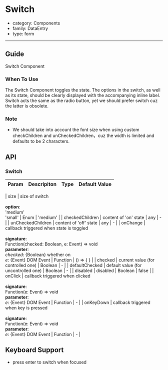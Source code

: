 # Switch

-   category: Components
-   family: DataEntry
-   type: form

---

## Guide

Switch Component

### When To Use

The Switch Component toggles the state. The options in the switch, as well as its state, should be clearly displayed with the accompanying inline label. Switch acts the same as the radio button, yet we should prefer switch cuz the latter is obsolete.

### Note

-   We should take into account the font size when using custom checkChildren and unCheckedChildren，cuz the width is limited and defaults to be 2 characters.

## API

### Switch

| Param | Descripiton  | Type  | Default Value |
| ----------------- | ---------------------------------------------------------------------------------------------------------------------------------------------- | -------- | --------- |

| size              | size of switch<br><br>**option**:<br>'medium'<br>'small'                                                                              | Enum     | 'medium'  |
| checkedChildren   | content of 'on' state                                                                                                                                         | any      | -         |
| unCheckedChildren | content of 'off' state                                                                                                                                         | any      | -         |
| onChange          | callback triggered when state is toggled<br><br>**signature**:<br>Function(checked: Boolean, e: Event) => void<br>**parameter**:<br>_checked_: {Boolean} whether on<br>_e_: {Event} DOM Event | Function | () => { } |
| checked           | current value (for controlled one)                                                                                                                                 | Boolean  | -         |
| defaultChecked    | default value (for uncontrolled one)                                                                                                                                | Boolean  | -         |
| disabled          | disabled                                                                                                                                        | Boolean  | false     |
| onClick           | callback triggered when clicked<br><br>**signature**:<br>Function(e: Event) => void<br>**parameter**:<br>_e_: {Event} DOM Event                                                         | Function | -         |
| onKeyDown         | callback triggered when key is pressed<br><br>**signature**:<br>Function(e: Event) => void<br>**parameter**:<br>_e_: {Event} DOM Event                                                         | Function | -         |

## Keyboard Support

-   press enter to switch when focused
